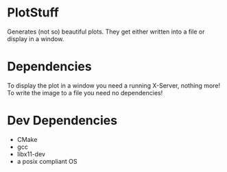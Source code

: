 # PlotStuff
Generates (not so) beautiful plots. They get either written into a file or display in a window.

# Dependencies
To display the plot in a window you need a running X-Server, nothing more! To write the image to a file you need no dependencies!

# Dev Dependencies
 * CMake
 * gcc
 * libx11-dev
 * a posix compliant OS
